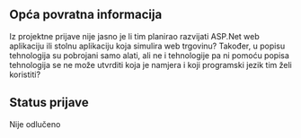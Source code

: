 ## Opća povratna informacija
Iz projektne prijave nije jasno je li tim planirao razvijati ASP.Net web aplikaciju ili stolnu aplikaciju koja simulira web trgovinu?
Također, u popisu tehnologija su pobrojani samo alati, ali ne i tehnologije pa ni pomoću popisa tehnologija se ne može utvrditi koja je namjera i koji programski jezik tim želi koristiti?

## Status prijave
Nije odlučeno
